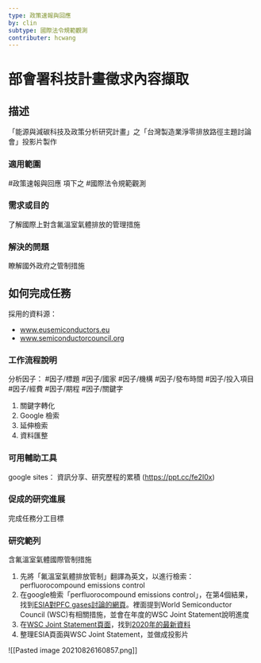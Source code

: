 ```yaml
---
type: 政策速報與回應
by: clin
subtype: 國際法令規範觀測
contributer: hcwang
---
```


#  部會署科技計畫徵求內容擷取


## 描述
「能源與減碳科技及政策分析研究計畫」之「台灣製造業淨零排放路徑主題討論會」投影片製作

### 適用範圍
#政策速報與回應 項下之 #國際法令規範觀測 

### 需求或目的
了解國際上對含氟溫室氣體排放的管理措施

### 解決的問題
瞭解國外政府之管制措施

## 如何完成任務
採用的資料源： 
- www.eusemiconductors.eu
- www.semiconductorcouncil.org

### 工作流程說明
分析因子： #因子/標題 #因子/國家 #因子/機構 #因子/發布時間  #因子/投入項目 #因子/經費 #因子/期程  #因子/關鍵字

1. 關鍵字轉化
2. Google 檢索
3. 延伸檢索
4. 資料匯整

### 可用輔助工具
google sites： 資訊分享、研究歷程的累積 (https://ppt.cc/fe2I0x)


### 促成的研究進展
完成任務分工目標

### 研究範列
含氟溫室氣體國際管制措施

1. 先將「氟溫室氣體排放管制」翻譯為英文，以進行檢索：perfluorocompound emissions control
2. 在google檢索「perfluorocompound emissions control」，在第4個結果，找到[ESIA對PFC gases討論的網頁](https://www.eusemiconductors.eu/esia/public-policy/sustainability-esh/pfc-gases)。裡面提到World Semiconductor Council (WSC)有相關措施，並會在年度的WSC Joint Statement說明進度
3. 在[WSC Joint Statement頁面](http://www.semiconductorcouncil.org/public-documents/joint-statements-from-prior-wsc-meetings/)，找到[2020年的最新資料](http://www.semiconductorcouncil.org/wp-content/uploads/2020/09/24th-WSC-Joint-Statement-Final.pdf)
4. 整理ESIA頁面與WSC Joint Statement，並做成投影片

![[Pasted image 20210826160857.png]]